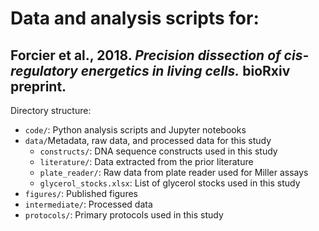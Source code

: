 # Data and analysis scripts for:
## Forcier et al., 2018. *Precision dissection of cis-regulatory energetics in living cells.* bioRxiv preprint.

Directory structure:
* ``code/``: Python analysis scripts and Jupyter notebooks
* ``data/``Metadata, raw data, and processed data for this study
  * ``constructs/``: DNA sequence constructs used in this study
  * ``literature/``: Data extracted from the prior literature
  * ``plate_reader/``: Raw data from plate reader used for Miller assays
  * ``glycerol_stocks.xlsx``: List of glycerol stocks used in this study
* ``figures/``: Published figures
* ``intermediate/``: Processed data
* ``protocols/``: Primary protocols used in this study
